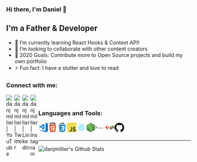 ### Hi there, I'm Daniel 👋

## I'm a Father & Developer
- 🌱 I’m currently learning React Hooks & Context API!
- 👯 I’m looking to collaborate with other content creators
- 🥅 2020 Goals: Contribute more to Open Source projects and build my own portfolio
- ⚡ Fun fact: I have a stutter and love to read

### Connect with me:

[<img align="left" alt="danjmillier | YouTube" width="22px" src="https://cdn.jsdelivr.net/npm/simple-icons@v3/icons/youtube.svg" />][youtube]
[<img align="left" alt="danjmillier | Twitter" width="22px" src="https://cdn.jsdelivr.net/npm/simple-icons@v3/icons/twitter.svg" />][twitter]
[<img align="left" alt="danjmillier | LinkedIn" width="22px" src="https://cdn.jsdelivr.net/npm/simple-icons@v3/icons/linkedin.svg" />][linkedin]
[<img align="left" alt="danjmillier | Instagram" width="22px" src="https://cdn.jsdelivr.net/npm/simple-icons@v3/icons/instagram.svg" />][instagram]

<br />

### Languages and Tools:

[<img align="left" alt="Visual Studio Code" width="26px" src="https://raw.githubusercontent.com/github/explore/80688e429a7d4ef2fca1e82350fe8e3517d3494d/topics/visual-studio-code/visual-studio-code.png" />][blank]
[<img align="left" alt="HTML5" width="26px" src="https://raw.githubusercontent.com/github/explore/80688e429a7d4ef2fca1e82350fe8e3517d3494d/topics/html/html.png" />][blank]
[<img align="left" alt="CSS3" width="26px" src="https://raw.githubusercontent.com/github/explore/80688e429a7d4ef2fca1e82350fe8e3517d3494d/topics/css/css.png" />][blank]
[<img align="left" alt="JavaScript" width="26px" src="https://raw.githubusercontent.com/github/explore/80688e429a7d4ef2fca1e82350fe8e3517d3494d/topics/javascript/javascript.png" />][blank]
[<img align="left" alt="React" width="26px" src="https://raw.githubusercontent.com/github/explore/80688e429a7d4ef2fca1e82350fe8e3517d3494d/topics/react/react.png" />][blank]
[<img align="left" alt="Node.js" width="26px" src="https://raw.githubusercontent.com/github/explore/80688e429a7d4ef2fca1e82350fe8e3517d3494d/topics/nodejs/nodejs.png" />][blank]
[<img align="left" alt="MongoDB" width="26px" src="https://raw.githubusercontent.com/github/explore/80688e429a7d4ef2fca1e82350fe8e3517d3494d/topics/mongodb/mongodb.png" />][blank]
[<img align="left" alt="Git" width="26px" src="https://raw.githubusercontent.com/github/explore/80688e429a7d4ef2fca1e82350fe8e3517d3494d/topics/git/git.png" />][blank]
[<img align="left" alt="GitHub" width="26px" src="https://raw.githubusercontent.com/github/explore/78df643247d429f6cc873026c0622819ad797942/topics/github/github.png" />][blank]

<br />
<br />

---

<img align="left" alt="danjmillier's Github Stats" src="https://github-readme-stats.vercel.app/api?username=danjmillier&show_icons=true&hide_border=true" />

[twitter]: https://twitter.com/danjmillier
[youtube]: https://youtube.com/danjmillier
[instagram]: https://instagram.com/danjmillier
[linkedin]: https://linkedin.com/in/danjmillier
[blank]: #

